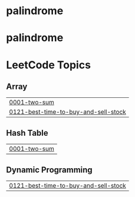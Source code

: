 # palindrome
# palindrome

<!---LeetCode Topics Start-->
# LeetCode Topics
## Array
|  |
| ------- |
| [0001-two-sum](https://github.com/vincentkyalomusembi/palindrome/tree/master/0001-two-sum) |
| [0121-best-time-to-buy-and-sell-stock](https://github.com/vincentkyalomusembi/palindrome/tree/master/0121-best-time-to-buy-and-sell-stock) |
## Hash Table
|  |
| ------- |
| [0001-two-sum](https://github.com/vincentkyalomusembi/palindrome/tree/master/0001-two-sum) |
## Dynamic Programming
|  |
| ------- |
| [0121-best-time-to-buy-and-sell-stock](https://github.com/vincentkyalomusembi/palindrome/tree/master/0121-best-time-to-buy-and-sell-stock) |
<!---LeetCode Topics End-->
